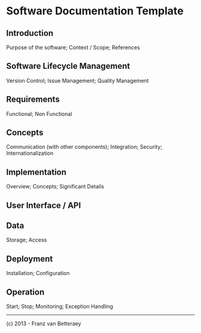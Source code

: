 # Software Documentation Template

## Introduction
Purpose of the software; Context / Scope; References

## Software Lifecycle Management
Version Control; Issue Management; Quality Management

## Requirements
Functional; Non Functional

## Concepts
Communication (with other components); Integration; Security; Internationalization 

## Implementation
Overview; Concepts; Significant Details

## User Interface / API

## Data
Storage; Access

## Deployment
Installation; Configuration

## Operation
Start; Stop; Monitoring; Exception Handling

---
(c) 2013 - Franz van Betteraey
